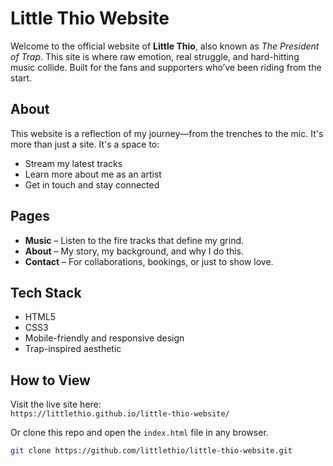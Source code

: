 # Little Thio Website

Welcome to the official website of **Little Thio**, also known as *The President of Trap*. This site is where raw emotion, real struggle, and hard-hitting music collide. Built for the fans and supporters who’ve been riding from the start.

## About

This website is a reflection of my journey—from the trenches to the mic. It's more than just a site. It's a space to:

- Stream my latest tracks
- Learn more about me as an artist
- Get in touch and stay connected

## Pages

- **Music** – Listen to the fire tracks that define my grind.
- **About** – My story, my background, and why I do this.
- **Contact** – For collaborations, bookings, or just to show love.

## Tech Stack

- HTML5  
- CSS3  
- Mobile-friendly and responsive design  
- Trap-inspired aesthetic

## How to View

Visit the live site here:  
`https://littlethio.github.io/little-thio-website/`

Or clone this repo and open the `index.html` file in any browser.

```bash
git clone https://github.com/littlethio/little-thio-website.git
